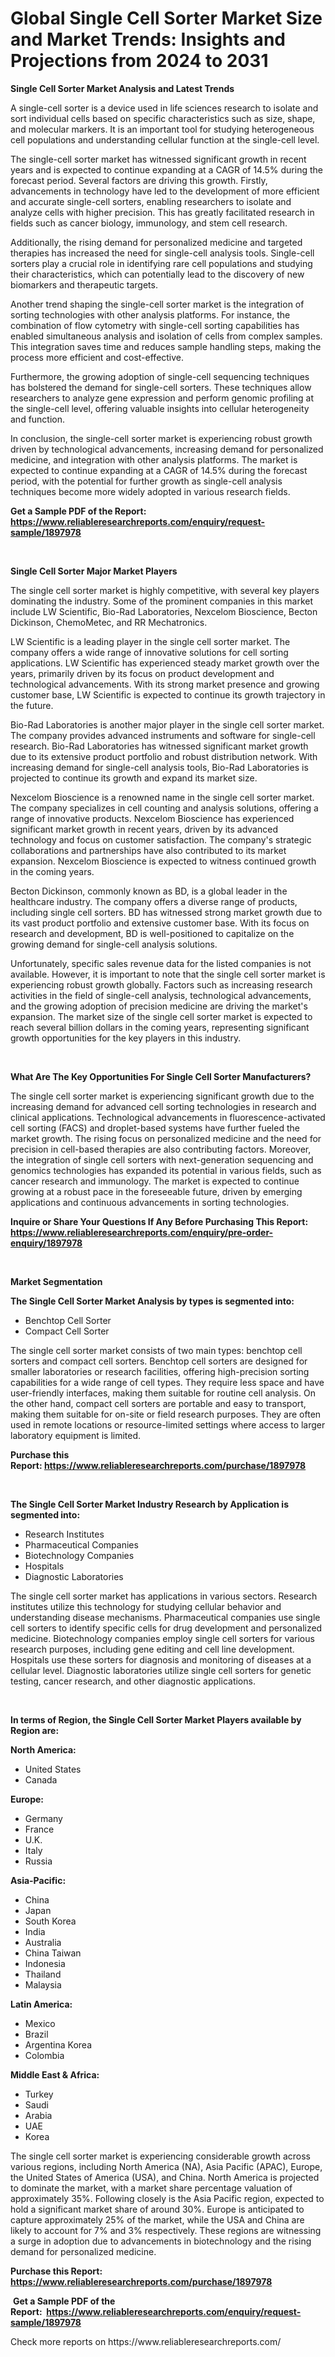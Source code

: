 <p><h1>Global Single Cell Sorter Market Size and Market Trends: Insights and Projections from 2024 to 2031</h1></p><p><strong>Single Cell Sorter Market Analysis and Latest Trends</strong></p>
<p><p>A single-cell sorter is a device used in life sciences research to isolate and sort individual cells based on specific characteristics such as size, shape, and molecular markers. It is an important tool for studying heterogeneous cell populations and understanding cellular function at the single-cell level.</p><p>The single-cell sorter market has witnessed significant growth in recent years and is expected to continue expanding at a CAGR of 14.5% during the forecast period. Several factors are driving this growth. Firstly, advancements in technology have led to the development of more efficient and accurate single-cell sorters, enabling researchers to isolate and analyze cells with higher precision. This has greatly facilitated research in fields such as cancer biology, immunology, and stem cell research.</p><p>Additionally, the rising demand for personalized medicine and targeted therapies has increased the need for single-cell analysis tools. Single-cell sorters play a crucial role in identifying rare cell populations and studying their characteristics, which can potentially lead to the discovery of new biomarkers and therapeutic targets.</p><p>Another trend shaping the single-cell sorter market is the integration of sorting technologies with other analysis platforms. For instance, the combination of flow cytometry with single-cell sorting capabilities has enabled simultaneous analysis and isolation of cells from complex samples. This integration saves time and reduces sample handling steps, making the process more efficient and cost-effective.</p><p>Furthermore, the growing adoption of single-cell sequencing techniques has bolstered the demand for single-cell sorters. These techniques allow researchers to analyze gene expression and perform genomic profiling at the single-cell level, offering valuable insights into cellular heterogeneity and function.</p><p>In conclusion, the single-cell sorter market is experiencing robust growth driven by technological advancements, increasing demand for personalized medicine, and integration with other analysis platforms. The market is expected to continue expanding at a CAGR of 14.5% during the forecast period, with the potential for further growth as single-cell analysis techniques become more widely adopted in various research fields.</p></p>
<p><strong>Get a Sample PDF of the Report:&nbsp; <a href="https://www.reliableresearchreports.com/enquiry/request-sample/1897978">https://www.reliableresearchreports.com/enquiry/request-sample/1897978</a></strong></p>
<p>&nbsp;</p>
<p><strong>Single Cell Sorter Major Market Players</strong></p>
<p><p>The single cell sorter market is highly competitive, with several key players dominating the industry. Some of the prominent companies in this market include LW Scientific, Bio-Rad Laboratories, Nexcelom Bioscience, Becton Dickinson, ChemoMetec, and RR Mechatronics.</p><p>LW Scientific is a leading player in the single cell sorter market. The company offers a wide range of innovative solutions for cell sorting applications. LW Scientific has experienced steady market growth over the years, primarily driven by its focus on product development and technological advancements. With its strong market presence and growing customer base, LW Scientific is expected to continue its growth trajectory in the future.</p><p>Bio-Rad Laboratories is another major player in the single cell sorter market. The company provides advanced instruments and software for single-cell research. Bio-Rad Laboratories has witnessed significant market growth due to its extensive product portfolio and robust distribution network. With increasing demand for single-cell analysis tools, Bio-Rad Laboratories is projected to continue its growth and expand its market size.</p><p>Nexcelom Bioscience is a renowned name in the single cell sorter market. The company specializes in cell counting and analysis solutions, offering a range of innovative products. Nexcelom Bioscience has experienced significant market growth in recent years, driven by its advanced technology and focus on customer satisfaction. The company's strategic collaborations and partnerships have also contributed to its market expansion. Nexcelom Bioscience is expected to witness continued growth in the coming years.</p><p>Becton Dickinson, commonly known as BD, is a global leader in the healthcare industry. The company offers a diverse range of products, including single cell sorters. BD has witnessed strong market growth due to its vast product portfolio and extensive customer base. With its focus on research and development, BD is well-positioned to capitalize on the growing demand for single-cell analysis solutions.</p><p>Unfortunately, specific sales revenue data for the listed companies is not available. However, it is important to note that the single cell sorter market is experiencing robust growth globally. Factors such as increasing research activities in the field of single-cell analysis, technological advancements, and the growing adoption of precision medicine are driving the market's expansion. The market size of the single cell sorter market is expected to reach several billion dollars in the coming years, representing significant growth opportunities for the key players in this industry.</p></p>
<p>&nbsp;</p>
<p><strong>What Are The Key Opportunities For Single Cell Sorter Manufacturers?</strong></p>
<p><p>The single cell sorter market is experiencing significant growth due to the increasing demand for advanced cell sorting technologies in research and clinical applications. Technological advancements in fluorescence-activated cell sorting (FACS) and droplet-based systems have further fueled the market growth. The rising focus on personalized medicine and the need for precision in cell-based therapies are also contributing factors. Moreover, the integration of single cell sorters with next-generation sequencing and genomics technologies has expanded its potential in various fields, such as cancer research and immunology. The market is expected to continue growing at a robust pace in the foreseeable future, driven by emerging applications and continuous advancements in sorting technologies.</p></p>
<p><strong>Inquire or Share Your Questions If Any Before Purchasing This Report: <a href="https://www.reliableresearchreports.com/enquiry/pre-order-enquiry/1897978">https://www.reliableresearchreports.com/enquiry/pre-order-enquiry/1897978</a></strong></p>
<p>&nbsp;</p>
<p><strong>Market Segmentation</strong></p>
<p><strong>The Single Cell Sorter Market Analysis by types is segmented into:</strong></p>
<p><ul><li>Benchtop Cell Sorter</li><li>Compact Cell Sorter</li></ul></p>
<p><p>The single cell sorter market consists of two main types: benchtop cell sorters and compact cell sorters. Benchtop cell sorters are designed for smaller laboratories or research facilities, offering high-precision sorting capabilities for a wide range of cell types. They require less space and have user-friendly interfaces, making them suitable for routine cell analysis. On the other hand, compact cell sorters are portable and easy to transport, making them suitable for on-site or field research purposes. They are often used in remote locations or resource-limited settings where access to larger laboratory equipment is limited.</p></p>
<p><strong>Purchase this Report:&nbsp;<a href="https://www.reliableresearchreports.com/purchase/1897978">https://www.reliableresearchreports.com/purchase/1897978</a></strong></p>
<p>&nbsp;</p>
<p><strong>The Single Cell Sorter Market Industry Research by Application is segmented into:</strong></p>
<p><ul><li>Research Institutes</li><li>Pharmaceutical Companies</li><li>Biotechnology Companies</li><li>Hospitals</li><li>Diagnostic Laboratories</li></ul></p>
<p><p>The single cell sorter market has applications in various sectors. Research institutes utilize this technology for studying cellular behavior and understanding disease mechanisms. Pharmaceutical companies use single cell sorters to identify specific cells for drug development and personalized medicine. Biotechnology companies employ single cell sorters for various research purposes, including gene editing and cell line development. Hospitals use these sorters for diagnosis and monitoring of diseases at a cellular level. Diagnostic laboratories utilize single cell sorters for genetic testing, cancer research, and other diagnostic applications.</p></p>
<p>&nbsp;</p>
<p><strong>In terms of Region, the Single Cell Sorter Market Players available by Region are:</strong></p>
<p>
    <p> <strong> North America: </strong>
        <ul>
            <li>United States</li>
            <li>Canada</li>
        </ul>
        </p> 
    <p> <strong> Europe: </strong>
        <ul>
            <li>Germany</li>
            <li>France</li>
            <li>U.K.</li>
            <li>Italy</li>
            <li>Russia</li>
        </ul>
        </p> 
    <p> <strong> Asia-Pacific: </strong>
        <ul>
            <li>China</li>
            <li>Japan</li>
            <li>South Korea</li>
            <li>India</li>
            <li>Australia</li>
            <li>China Taiwan</li>
            <li>Indonesia</li>
            <li>Thailand</li>
            <li>Malaysia</li>
        </ul>
        </p> 
    <p> <strong> Latin America: </strong>
        <ul>
            <li>Mexico</li>
            <li>Brazil</li>
            <li>Argentina Korea</li>
            <li>Colombia</li>
        </ul>
        </p> 
    <p> <strong> Middle East & Africa: </strong>
        <ul>
            <li>Turkey</li>
            <li>Saudi</li>
            <li>Arabia</li>
            <li>UAE</li>
            <li>Korea</li>
        </ul>
    </p>
    </p>
<p><p>The single cell sorter market is experiencing considerable growth across various regions, including North America (NA), Asia Pacific (APAC), Europe, the United States of America (USA), and China. North America is projected to dominate the market, with a market share percentage valuation of approximately 35%. Following closely is the Asia Pacific region, expected to hold a significant market share of around 30%. Europe is anticipated to capture approximately 25% of the market, while the USA and China are likely to account for 7% and 3% respectively. These regions are witnessing a surge in adoption due to advancements in biotechnology and the rising demand for personalized medicine.</p></p>
<p><strong>Purchase this Report: <a href="https://www.reliableresearchreports.com/purchase/1897978">https://www.reliableresearchreports.com/purchase/1897978</a></strong></p>
<p>&nbsp;<strong>Get a Sample PDF of the Report:&nbsp;&nbsp;<a href="https://www.reliableresearchreports.com/enquiry/request-sample/1897978">https://www.reliableresearchreports.com/enquiry/request-sample/1897978</a></strong></p>
<p><strong></strong></p>
<p>Check more reports on https://www.reliableresearchreports.com/</p>